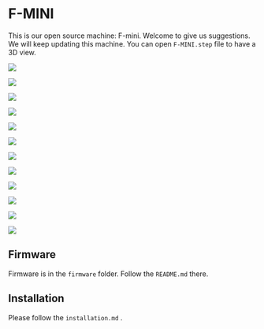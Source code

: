 # F-MINI

This is our open source machine: F-mini. Welcome to give us suggestions. We will keep updating this machine. You can open `F-MINI.step` file to have a 3D view. 

![](images/P1.png)

![](images/P3.png)

![](images/P4.png)

![](images/P5.png)

![](images/P6.png)

![](images/P7.png)

![](images/P8.png)

![](images/P10.png)

![](images/P11.png)

![](images/P12.png)

![](images/P13.png)

![](images/P14.png)

## Firmware

Firmware is in the `firmware` folder. Follow the `README.md` there. 

## Installation

Please follow the `installation.md` .
